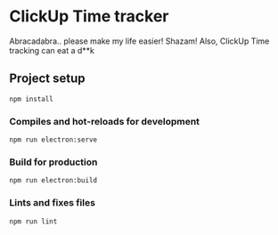 # ClickUp Time tracker

Abracadabra.. please make my life easier! Shazam! Also, ClickUp Time tracking can eat a d**k
## Project setup
```
npm install
```

### Compiles and hot-reloads for development
```
npm run electron:serve
```

### Build for production
```
npm run electron:build
```

### Lints and fixes files
```
npm run lint
```
